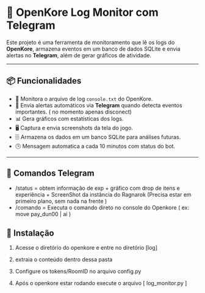 # 🎯 OpenKore Log Monitor com Telegram

Este projeto é uma ferramenta de monitoramento que lê os logs do **OpenKore**, armazena eventos em um banco de dados SQLite e envia alertas no **Telegram**, além de gerar gráficos de atividade.

---

## 📦 Funcionalidades

- 📜 Monitora o arquivo de log `console.txt` do OpenKore.
- 🔔 Envia alertas automáticos via **Telegram** quando detecta eventos importantes. ( no momento apenas disconect) 
- 📊 Gera gráficos com estatísticas dos logs.
- 🖥️ Captura e envia screenshots da tela do jogo.
- 🗄️ Armazena os dados em um banco SQLite para análises futuras.
- 🕒 Mensagem automatica a cada 10 minutos com status do bot.

---

## 🎒 Comandos Telegram

- /status  = obtem informação de exp + gráfico com drop de itens e experiência + ScreenShot da instância do Ragnarok (Precisa estar em primeiro plano, sem nada na frente )
- /comando = Executa o comando direto no console do Openkore ( ex: move pay_dun00  | ai )


## 🚀 Instalação

1. Acesse o diretório do openkore e entre no diretório [log]

2. extraia o conteúdo dentro dessa pasta

3. Configure os tokens/RoomID no arquivo config.py

4. Após o openkore estar rodando execute o arquivo [ log_monitor.py ] 
